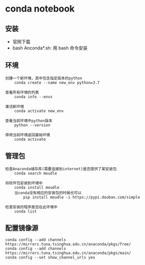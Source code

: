 # conda notebook

## 安装
* 官网下载
* bash Anconda*.sh: 用 bash 命令安装

## 环境
    创建一个新环境，其中包含指定版本的python
        conda create --name new_env python=3.7

    查看所有环境的列表
        conda info --envs

    激活新环境
        conda activate new_env

    查看当前环境中python版本
        python --version

    停用当前环境返回基础环境
        conda activate

## 管理包
    检查Anaconda储存库(需要连接到internet)是否提供了某安装包
        conda search moudle

    将软件包安装到环境中
        conda install moudle
        当conda没有相应的安装包的时候也可以
            pip install moudle -i https://pypi.douban.com/simple

    检查安装的程序是否在此环境中
        conda list

## 配置镜像源
```
conda config --add channels https://mirrors.tuna.tsinghua.edu.cn/anaconda/pkgs/free/
conda config --add channels https://mirrors.tuna.tsinghua.edu.cn/anaconda/pkgs/main/
conda config --set show_channel_urls yes
```